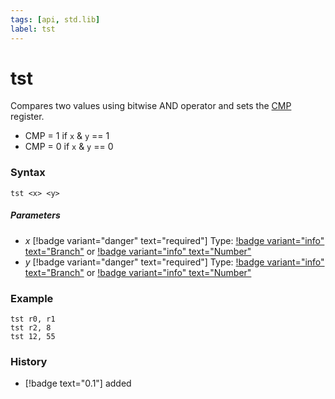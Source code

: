 ```yaml
---
tags: [api, std.lib]
label: tst
---
```

# tst
Compares two values using bitwise AND operator and sets the [CMP](/api-docs/standard/datatypes.md#register) register.

- CMP = 1 if `x` & `y` == 1
- CMP = 0 if `x` & `y` == 0
### Syntax
```
tst <x> <y>
```
##### Parameters
- *x* [!badge variant="danger" text="required"] Type: [!badge variant="info" text="Branch"](/api-docs/standard/datatypes.md#branch) or [!badge variant="info" text="Number"](/api-docs/standard/datatypes.md#number)
- *y* [!badge variant="danger" text="required"] Type: [!badge variant="info" text="Branch"](/api-docs/standard/datatypes.md#branch) or [!badge variant="info" text="Number"](/api-docs/standard/datatypes.md#number)
### Example
```
tst r0, r1
tst r2, 8
tst 12, 55
```
### History
- [!badge text="0.1"] added
